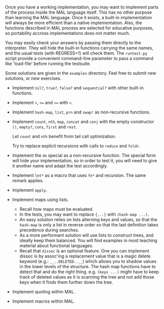 Once you have a working implementation, you may want to implement
parts of the process inside the MAL language itself. This has no other
purpose than learning the MAL language. Once it exists, a built-in
implementation will always be more efficient than a native
implementation. Also, the functions described in MAL process are
selected for educative purposes, so portability accross
implementations does not matter much.

You may easily check your answers by passing them directly to the
interpreter. They will hide the built-in functions carrying the same
names, and the usual tests (with REGRESS=1) will check them. The
`runtest.py` script provide a convenient command-line parameter to
pass a command like 'load-file' before running the testsuite.

Some solutions are given in the `examples` directory. Feel free to
submit new solutions, or new exercises.

- Implement `nil?`, `true?`, `false?` and `sequential?` with other
  built-in functions.

- Implement `>`, `<=` and `>=` with `<`.

- Implement `hash-map`, `list`, `prn` and `swap!` as non-recursive
  functions.

- Implement `count`, `nth`, `map`, `concat` and `conj` with the empty
  constructor `()`, `empty?`, `cons`, `first` and `rest`.

  Let `count` and `nth` benefit from tail call optimization.

  Try to replace explicit recursions with calls to `reduce` and `foldr`.

- Implement the `do` special as a non-recursive function. The special
  form will hide your implementation, so in order to test it, you will
  need to give it another name and adapt the test accordingly.

- Implement `let*` as a macro that uses `fn*` and recursion.
  The same remark applies.

- Implement `apply`.

- Implement maps using lists.
  - Recall how maps must be evaluated.
  - In the tests, you may want to replace `{...}` with `(hash-map ...)`.
  - An easy solution relies on lists alterning keys and values, so
    that the `hash-map` is only a list in reverse order so that the
    last definition takes precedence during searches.
  - As a more performant solution will use lists to construct trees,
    and ideally keep them balanced. You will find examples in most
    teaching material about functional languages.
  - Recall that `dissoc` is an optional feature. One you can implement
    dissoc is by assoc'ing a replacement value that is a magic delete
    keyword (e.g.: `__..DELETED..__`) which allows you to shadow
    values in the lower levels of the structure. The hash map
    functions have to detect that and do the right thing. e.g. `(keys
    ...)` might have to keep track of deleted values as it is scanning
    the tree and not add those keys when it finds them further down
    the tree.

- Implement quoting within MAL.

- Implement macros within MAL.
